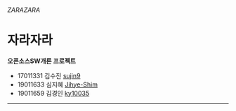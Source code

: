 ###### ZARAZARA  
# 자라자라  

**오픈소스SW개론 프로젝트**
* 17011331 김수진 [sujin9](github.com/sujin9)
* 19011633 심지혜 [Jihye-Shim](github.com/Jihye-Shim)
* 19011659 김경인 [ky10035](github.com/ky10035)
---
